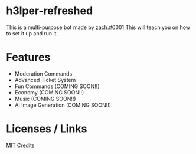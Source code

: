 # h3lper-refreshed
This is a multi-purpose bot made by zach.#0001 This will teach you on how to set it up and run it.

# Features

- Moderation Commands
- Advanced Ticket System
- Fun Commands (COMING SOON!!)
- Economy (COMING SOON!!)
- Music (COMING SOON!!)
- AI Image Generation (COMING SOON!!)

# Licenses / Links

[MIT](https://choosealicense.com/licenses/mit/)
[Credits](https://github.com/Potatopy/h3lper-refreshed-v1/blob/master/CREDITS.md)